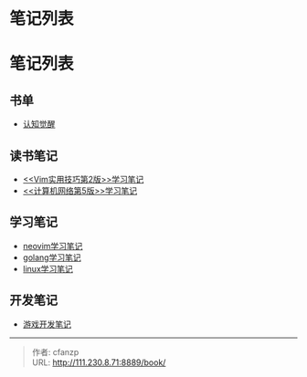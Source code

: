 # 笔记列表


# 笔记列表
## 书单
- [认知觉醒](https://book.douban.com/review/15933920/)

## 读书笔记
- [<<Vim实用技巧第2版>>学习笔记](https://cfanzp.com/book/vim/)
- [<<计算机网络第5版>>学习笔记](https://cfanzp.com/book/network-5/)

## 学习笔记
- [neovim学习笔记](https://cfanzp.com/book/neovim-note/)
- [golang学习笔记](https://cfanzp.com/book/golang-note/)
- [linux学习笔记](https://cfanzp.com/book/linux-note/)

## 开发笔记
- [游戏开发笔记](https://cfanzp.com/book/gamedev-note/)


---

> 作者: cfanzp  
> URL: http://111.230.8.71:8889/book/  

